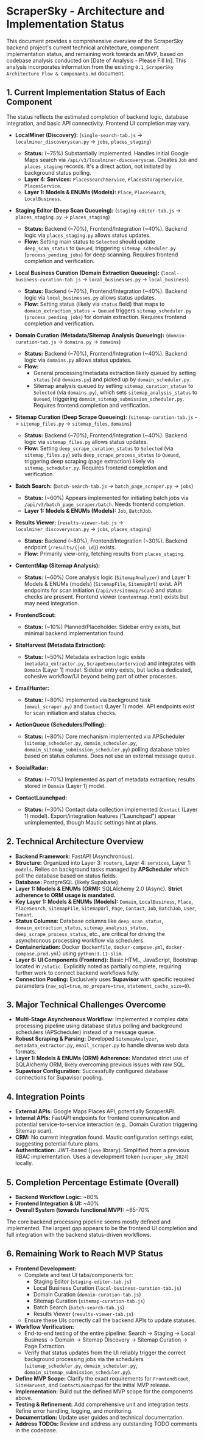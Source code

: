 # ScraperSky - Architecture and Implementation Status

This document provides a comprehensive overview of the ScraperSky backend project's current technical architecture, component implementation status, and remaining work towards an MVP, based on codebase analysis conducted on [Date of Analysis - Please Fill In]. This analysis incorporates information from the existing `0.1_ScraperSky Architecture Flow & Componants.md` document.

## 1. Current Implementation Status of Each Component

The status reflects the estimated completion of backend logic, database integration, and basic API connectivity. Frontend UI completion may vary.

- **LocalMiner (Discovery):** (`single-search-tab.js` -> `localminer_discoveryscan.py` -> `jobs`, `places_staging`)

  - **Status:** (~75%) Substantially implemented. Handles initial Google Maps search via `/api/v3/localminer-discoveryscan`. Creates `Job` and `places_staging` records. It's a direct action, not initiated by background status polling.
  - **Layer 4: Services:** `PlacesSearchService`, `PlacesStorageService`, `PlacesService`.
  - **Layer 1: Models & ENUMs (Models):** `Place`, `PlaceSearch`, `LocalBusiness`.

- **Staging Editor (Deep Scan Queueing):** (`staging-editor-tab.js` -> `places_staging.py` -> `places_staging`)

  - **Status:** Backend (~70%), Frontend/Integration (~40%). Backend logic via `places_staging.py` allows status updates.
  - **Flow:** Setting main status to `Selected` should update `deep_scan_status` to `Queued`, triggering `sitemap_scheduler.py` (`process_pending_jobs`) for deep scanning. Requires frontend completion and verification.

- **Local Business Curation (Domain Extraction Queueing):** (`local-business-curation-tab.js` -> `local_businesses.py` -> `local_business`)

  - **Status:** Backend (~70%), Frontend/Integration (~40%). Backend logic via `local_businesses.py` allows status updates.
  - **Flow:** Setting status (likely via `status` field) that maps to `domain_extraction_status = Queued` triggers `sitemap_scheduler.py` (`process_pending_jobs`) for domain extraction. Requires frontend completion and verification.

- **Domain Curation (Metadata/Sitemap Analysis Queueing):** (`domain-curation-tab.js` -> `domains.py` -> `domains`)

  - **Status:** Backend (~70%), Frontend/Integration (~40%). Backend logic via `domains.py` allows status updates.
  - **Flow:**
    - General processing/metadata extraction likely queued by setting `status` (via `domains.py`) and picked up by `domain_scheduler.py`.
    - Sitemap analysis queued by setting `sitemap_curation_status` to `Selected` (via `domains.py`), which sets `sitemap_analysis_status` to `Queued`, triggering `domain_sitemap_submission_scheduler.py`. Requires frontend completion and verification.

- **Sitemap Curation (Deep Scrape Queueing):** (`sitemap-curation-tab.js` -> `sitemap_files.py` -> `sitemap_files`, `domains`)

  - **Status:** Backend (~70%), Frontend/Integration (~40%). Backend logic via `sitemap_files.py` allows status updates.
  - **Flow:** Setting `deep_scrape_curation_status` to `Selected` (via `sitemap_files.py`) sets `deep_scrape_process_status` to `Queued`, triggering deep scraping (page extraction) likely via `sitemap_scheduler.py`. Requires frontend completion and verification.

- **Batch Search:** (`batch-search-tab.js` -> `batch_page_scraper.py` -> `jobs`)

  - **Status:** (~60%) Appears implemented for initiating batch jobs via `/api/v3/batch_page_scraper/batch`. Needs frontend completion.
  - **Layer 1: Models & ENUMs (Models):** `Job`, `BatchJob`.

- **Results Viewer:** (`results-viewer-tab.js` -> `localminer_discoveryscan.py` -> `jobs`, `places_staging`)

  - **Status:** Backend (~80%), Frontend/Integration (~30%). Backend endpoint (`/results/{job_id}`) exists.
  - **Flow:** Primarily view-only, fetching results from `places_staging`.

- **ContentMap (Sitemap Analysis):**

  - **Status:** (~60%) Core analysis logic (`SitemapAnalyzer`) and Layer 1: Models & ENUMs (models) (`SitemapFile`, `SitemapUrl`) exist. API endpoints for scan initiation (`/api/v3/sitemap/scan`) and status checks are present. Frontend viewer (`contentmap.html`) exists but may need integration.

- **FrontendScout:**

  - **Status:** (~10%) Planned/Placeholder. Sidebar entry exists, but minimal backend implementation found.

- **SiteHarvest (Metadata Extraction):**

  - **Status:** (~50%) Metadata extraction logic exists (`metadata_extractor.py`, `ScrapeExecutorService`) and integrates with `Domain` (Layer 1) model. Sidebar entry exists, but lacks a dedicated, cohesive workflow/UI beyond being part of other processes.

- **EmailHunter:**

  - **Status:** (~80%) Implemented via background task (`email_scraper.py`) and `Contact` (Layer 1) model. API endpoints exist for scan initiation and status checks.

- **ActionQueue (Schedulers/Polling):**

  - **Status:** (~80%) Core mechanism implemented via APScheduler (`sitemap_scheduler.py`, `domain_scheduler.py`, `domain_sitemap_submission_scheduler.py`) polling database tables based on status columns. Does not use an external message queue.

- **SocialRadar:**

  - **Status:** (~70%) Implemented as part of metadata extraction; results stored in `Domain` (Layer 1) model.

- **ContactLaunchpad:**
  - **Status:** (~30%) Contact data collection implemented (`Contact` (Layer 1) model). Export/integration features ("Launchpad") appear unimplemented, though Mautic settings hint at plans.

## 2. Technical Architecture Overview

- **Backend Framework:** FastAPI (Asynchronous).
- **Structure:** Organized into Layer 3: `routers`, Layer 4: `services`, Layer 1: `models`. Relies on background tasks managed by **APScheduler** which poll the database based on status fields.
- **Database:** PostgreSQL (likely Supabase).
- **Layer 1: Models & ENUMs (ORM):** SQLAlchemy 2.0 (Async). **Strict adherence to ORM usage is mandated.**
- **Key Layer 1: Models & ENUMs (Models):** `Domain`, `LocalBusiness`, `Place`, `PlaceSearch`, `SitemapFile`, `SitemapUrl`, `Page`, `Contact`, `Job`, `BatchJob`, `User`, `Tenant`.
- **Status Columns:** Database columns like `deep_scan_status`, `domain_extraction_status`, `sitemap_analysis_status`, `deep_scrape_process_status`, etc., are critical for driving the asynchronous processing workflow via schedulers.
- **Containerization:** Docker (`Dockerfile`, `docker-compose.yml`, `docker-compose.prod.yml`) using `python:3.11-slim`.
- **Layer 6: UI Components (Frontend):** Basic HTML, JavaScript, Bootstrap located in `/static`. Explicitly noted as partially complete, requiring further work to connect backend workflows fully.
- **Connection Pooling:** Exclusively uses **Supavisor** with specific required parameters (`raw_sql=true`, `no_prepare=true`, `statement_cache_size=0`).

## 3. Major Technical Challenges Overcome

- **Multi-Stage Asynchronous Workflow:** Implemented a complex data processing pipeline using database status polling and background schedulers (APScheduler) instead of a message queue.
- **Robust Scraping & Parsing:** Developed `SitemapAnalyzer`, `metadata_extractor.py`, `email_scraper.py` to handle diverse web data formats.
- **Layer 1: Models & ENUMs (ORM) Adherence:** Mandated strict use of SQLAlchemy ORM, likely overcoming previous issues with raw SQL.
- **Supavisor Configuration:** Successfully configured database connections for Supavisor pooling.

## 4. Integration Points

- **External APIs:** Google Maps Places API, potentially ScraperAPI.
- **Internal APIs:** FastAPI endpoints for frontend communication and potential service-to-service interaction (e.g., Domain Curation triggering Sitemap scan).
- **CRM:** No current integration found. Mautic configuration settings exist, suggesting potential future plans.
- **Authentication:** JWT-based (`jose` library). Simplified from a previous RBAC implementation. Uses a development token (`scraper_sky_2024`) locally.

## 5. Completion Percentage Estimate (Overall)

- **Backend Workflow Logic:** ~80%
- **Frontend Integration & UI:** ~40%
- **Overall System (towards functional MVP):** ~65-70%

The core backend processing pipeline seems mostly defined and implemented. The largest gap appears to be the frontend UI completion and full integration with the backend status-driven workflows.

## 6. Remaining Work to Reach MVP Status

- **Frontend Development:**
  - Complete and test UI tabs/components for:
    - Staging Editor (`staging-editor-tab.js`)
    - Local Business Curation (`local-business-curation-tab.js`)
    - Domain Curation (`domain-curation-tab.js`)
    - Sitemap Curation (`sitemap-curation-tab.js`)
    - Batch Search (`batch-search-tab.js`)
    - Results Viewer (`results-viewer-tab.js`)
  - Ensure these UIs correctly call the backend APIs to update statuses.
- **Workflow Verification:**
  - End-to-end testing of the entire pipeline: Search -> Staging -> Local Business -> Domain -> Sitemap Discovery -> Sitemap Curation -> Page Extraction.
  - Verify that status updates from the UI reliably trigger the correct background processing jobs via the schedulers (`sitemap_scheduler.py`, `domain_scheduler.py`, `domain_sitemap_submission_scheduler.py`).
- **Define MVP Scope:** Clarify the exact requirements for `FrontendScout`, `SiteHarvest`, and `ContactLaunchpad` for the initial MVP release.
- **Implementation:** Build out the defined MVP scope for the components above.
- **Testing & Refinement:** Add comprehensive unit and integration tests. Refine error handling, logging, and monitoring.
- **Documentation:** Update user guides and technical documentation.
- **Address TODOs:** Review and address any outstanding TODO comments in the codebase.
